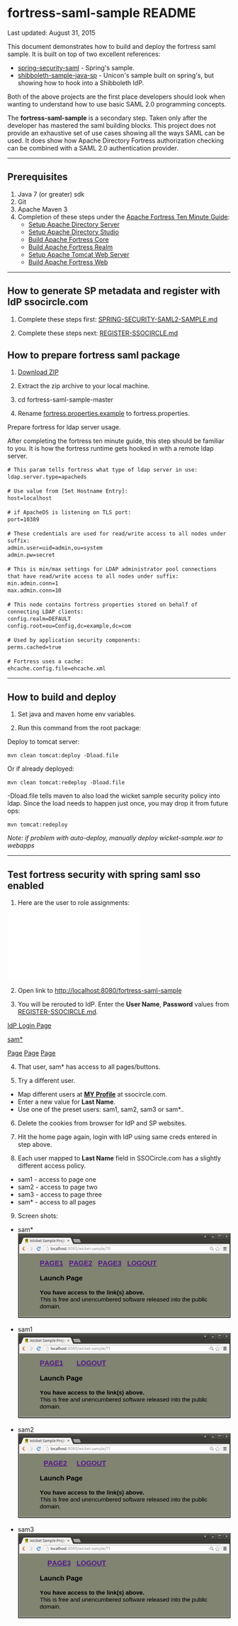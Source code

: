 # fortress-saml-sample README

 Last updated: August 31, 2015

 This document demonstrates how to build and deploy the fortress saml sample.  It is built on top of two excellent references:
  * [spring-security-saml](https://github.com/spring-projects/spring-security-saml) - Spring's sample.
  * [shibboleth-sample-java-sp](https://github.com/UniconLabs/shibboleth-sample-java-sp) - Unicon's sample built on spring's, but showing how to hook into a Shibboleth IdP.

 Both of the above projects are the first place developers should look when wanting to understand how to use basic SAML 2.0 programming concepts.

 The **fortress-saml-sample** is a secondary step.  Taken only after the developer has mastered the saml building blocks.  This project does not provide
 an exhaustive set of use cases showing all the ways SAML can be used.  It does show how Apache Directory Fortress authorization checking can be combined with a SAML 2.0
 authentication provider.

-------------------------------------------------------------------------------
## Prerequisites
1. Java 7 (or greater) sdk
2. Git
3. Apache Maven 3
4. Completion of these steps under the [Apache Fortress Ten Minute Guide](http://directory.apache.org/fortress/gen-docs/latest/apidocs/org/apache/directory/fortress/core/doc-files/ten-minute-guide.html):
    * [Setup Apache Directory Server](http://directory.apache.org/fortress/gen-docs/latest/apidocs/org/apache/directory/fortress/core/doc-files/apache-directory-server.html)
    * [Setup Apache Directory Studio](http://directory.apache.org/fortress/gen-docs/latest/apidocs/org/apache/directory/fortress/core/doc-files/apache-directory-studio.html)
    * [Build Apache Fortress Core](http://directory.apache.org/fortress/gen-docs/latest/apidocs/org/apache/directory/fortress/core/doc-files/apache-fortress-core.html)
    * [Build Apache Fortress Realm](http://directory.apache.org/fortress/gen-docs/latest/apidocs/org/apache/directory/fortress/core/doc-files/apache-fortress-realm.html)
    * [Setup Apache Tomcat Web Server](http://directory.apache.org/fortress/gen-docs/latest/apidocs/org/apache/directory/fortress/core/doc-files/apache-tomcat.html)
    * [Build Apache Fortress Web](http://directory.apache.org/fortress/gen-docs/latest/apidocs/org/apache/directory/fortress/core/doc-files/apache-fortress-web.html)

-------------------------------------------------------------------------------
## How to generate SP metadata and register with IdP ssocircle.com

1. Complete these steps first: [SPRING-SECURITY-SAML2-SAMPLE.md](SPRING-SECURITY-SAML2-SAMPLE.md)

2. Complete these steps next: [REGISTER-SSOCIRCLE.md](REGISTER-SSOCIRCLE.md)

## How to prepare fortress saml package

1. [Download ZIP](https://github.com/shawnmckinney/fortress-saml-sample/archive/master.zip)

2. Extract the zip archive to your local machine.

3. cd fortress-saml-sample-master

4. Rename [fortress.properties.example](src/main/resources/fortress.properties.example) to fortress.properties.

 Prepare fortress for ldap server usage.

 After completing the fortress ten minute guide, this step should be familiar to you.  It is how the fortress runtime gets hooked in with a remote ldap server.
 ```properties
# This param tells fortress what type of ldap server in use:
ldap.server.type=apacheds

# Use value from [Set Hostname Entry]:
host=localhost

# if ApacheDS is listening on TLS port:
port=10389

# These credentials are used for read/write access to all nodes under suffix:
admin.user=uid=admin,ou=system
admin.pw=secret

# This is min/max settings for LDAP administrator pool connections that have read/write access to all nodes under suffix:
min.admin.conn=1
max.admin.conn=10

# This node contains fortress properties stored on behalf of connecting LDAP clients:
config.realm=DEFAULT
config.root=ou=Config,dc=example,dc=com

# Used by application security components:
perms.cached=true

# Fortress uses a cache:
ehcache.config.file=ehcache.xml
 ```

-------------------------------------------------------------------------------
## How to build and deploy

1. Set java and maven home env variables.

2. Run this command from the root package:

  Deploy to tomcat server:
  ```maven
 mvn clean tomcat:deploy -Dload.file
  ```

  Or if already deployed:
  ```maven
 mvn clean tomcat:redeploy -Dload.file
  ```

   -Dload.file tells maven to also load the wicket sample security policy into ldap.  Since the load needs to happen just once, you may drop it from future ops:
  ```maven
 mvn tomcat:redeploy
  ```
 *Note: if problem  with auto-deploy, manually deploy wicket-sample.war to webapps*

-------------------------------------------------------------------------------

## Test fortress security with spring saml sso enabled

 1. Here are the user to role assignments:

  ![fortress-saml-sample security policy](src/main/resources/fortress-saml-sample-security-policy.xml)

 2. Open link to [http://localhost:8080/fortress-saml-sample](http://localhost:8080/fortress-saml-sample)

 3. You will be rerouted to IdP.  Enter the **User Name**, **Password** values from [REGISTER-SSOCIRCLE.md](REGISTER-SSOCIRCLE.md).

 [IdP Login Page](src/main/javadoc/doc-files/SSO-Circle-IdP-Login-Page.png "IdP Login Page")

 [sam*](src/main/javadoc/doc-files/Fortress-Saml-Demo-SuperUser.png "Home Page - sam*")

 
 [ Page](src/main/javadoc/doc-files/.png "IdP Page")
 [ Page](src/main/javadoc/doc-files/.png "IdP Page")
 [ Page](src/main/javadoc/doc-files/.png "IdP Page")



 4. That user, sam* has access to all pages/buttons.



 5. Try a different user.
   * Map different users at [**MY Profile**](https://idp.ssocircle.com/sso/hos/SelfCare.jsp) at ssocircle.com.
   * Enter a new value for **Last Name**.
   * Use one of the preset users: sam1, sam2, sam3 or sam*..

 6. Delete the cookies from browser for IdP and SP websites.

 7. Hit the home page again, login with IdP using same creds entered in step above.

 8. Each user mapped to **Last Name** field in SSOCircle.com has a slightly different access policy.
  * sam1 - access to page one
  * sam2 - access to page two
  * sam3 - access to page three
  * sam* - access to all pages

 9. Screen shots:
  * sam*
    ![sam*](src/main/javadoc/doc-files/Screenshot-wicket-sample-wssuperuser-small.png "Super User")

  * sam1
    ![sam1](src/main/javadoc/doc-files/Screenshot-wicket-sample-wsuser1-small.png "WsUser1")

  * sam2
    ![sam2](src/main/javadoc/doc-files/Screenshot-wicket-sample-wsuser2-small.png "WsUser2")

  * sam3
    ![sam3](src/main/javadoc/doc-files/Screenshot-wicket-sample-wsuser3-small.png "WsUser3")